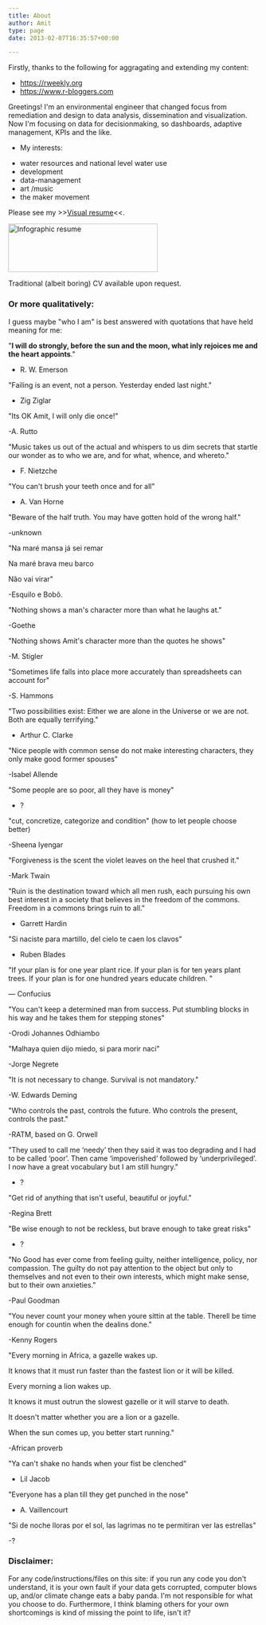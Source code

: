```yaml
---
title: About
author: Amit
type: page
date: 2013-02-07T16:35:57+00:00

---
```

Firstly, thanks to the following for aggragating and extending my content:

 - https://rweekly.org 
 - https://www.r-bloggers.com

Greetings! I'm an environmental engineer that changed focus from remediation and design to data analysis, dissemination and visualization. Now I'm focusing on data for decisionmaking, so dashboards, adaptive management, KPIs and the like.

 - My interests:
  * water resources and national level water use
  * development
  * data-management
  * art /music
  * the maker movement

Please see my >><a href="http://resumup.com/25069962/visual_infographic_resume" target="_blank">Visual resume</a><<.

<a href="https://i2.wp.com/amitkohli.com/wp-content/uploads/2013/02/resumup.png" rel="attachment wp-att-577"><img class="alignnone size-medium wp-image-577" src="https://i2.wp.com/amitkohli.com/wp-content/uploads/2013/02/resumup.png?resize=300%2C97" alt="Infographic resume" width="300" height="97" srcset="https://i2.wp.com/amitkohli.com/wp-content/uploads/2013/02/resumup.png?resize=300%2C97 300w, https://i2.wp.com/amitkohli.com/wp-content/uploads/2013/02/resumup.png?resize=768%2C249 768w, https://i2.wp.com/amitkohli.com/wp-content/uploads/2013/02/resumup.png?resize=1024%2C333 1024w, https://i2.wp.com/amitkohli.com/wp-content/uploads/2013/02/resumup.png?resize=700%2C227 700w, https://i2.wp.com/amitkohli.com/wp-content/uploads/2013/02/resumup.png?w=1500 1500w" sizes="(max-width: 300px) 100vw, 300px" data-recalc-dims="1" /></a>

Traditional (albeit boring) CV available upon request.

### Or more qualitatively:

I guess maybe "who I am" is best answered with quotations that have held meaning for me:

"**I will do strongly, before the sun and the moon, what inly rejoices me and the heart appoints**."

- R. W. Emerson


"Failing is an event, not a person. Yesterday ended last night."

- Zig Ziglar


"Its OK Amit, I will only die once!"

-A. Rutto


"Music takes us out of the actual and whispers to us dim secrets that startle our wonder as to who we are, and for what, whence, and whereto."

- F. Nietzche


"You can't brush your teeth once and for all"

- A. Van Horne


"Beware of the half truth. You may have gotten hold of the wrong half."

-unknown


"Na maré mansa já sei remar

Na maré brava meu barco

Não vai virar"

-Esquilo e Bobô.


"Nothing shows a man's character more than what he laughs at."

-Goethe


"Nothing shows Amit's character more than the quotes he shows"

-M. Stigler


"Sometimes life falls into place more accurately than spreadsheets can account for"

-S. Hammons


"Two possibilities exist: Either we are alone in the Universe or we are not. Both are equally terrifying."

- Arthur C. Clarke


"Nice people with common sense do not make interesting characters, they only make good former spouses"

-Isabel Allende


"Some people are so poor, all they have is money"

- ?


"cut, concretize, categorize and condition" (how to let people choose better)

-Sheena Iyengar


"Forgiveness is the scent the violet leaves on the heel that crushed it."

-Mark Twain


"Ruin is the destination toward which all men rush, each pursuing his own best interest in a society that believes in the freedom of the commons. Freedom in a commons brings ruin to all."

- Garrett Hardin


"Si naciste para martillo, del cielo te caen los clavos"

- Ruben Blades


"If your plan is for one year plant rice. If your plan is for ten years plant trees. If your plan is for one hundred years educate children. "

— Confucius


"You can't keep a determined man from success. Put stumbling blocks in his way and he takes them for stepping stones"

-Orodi Johannes Odhiambo


"Malhaya quien dijo miedo, si para morir naci"

-Jorge Negrete


"It is not necessary to change. Survival is not mandatory."

-W. Edwards Deming


"Who controls the past, controls the future. Who controls the present, controls the past."

-RATM, based on G. Orwell


"They used to call me ‘needy’ then they said it was too degrading and I had to be called ‘poor’. Then came ‘impoverished’ followed by ‘underprivileged’. I now have a great vocabulary but I am still hungry."

- ?


"Get rid of anything that isn't useful, beautiful or joyful."

-Regina Brett


"Be wise enough to not be reckless, but brave enough to take great risks"

- ?


"No Good has ever come from feeling guilty, neither intelligence, policy, nor compassion. The guilty do not pay attention to the object but only to themselves and not even to their own interests, which might make sense, but to their own anxieties."

-Paul Goodman


"You never count your money when youre sittin at the table.
Therell be time enough for countin when the dealins done."

-Kenny Rogers


"Every morning in Africa, a gazelle wakes up.

It knows that it must run faster than the fastest lion or it will be killed.

Every morning a lion wakes up.

It knows it must outrun the slowest gazelle or it will starve to death.

It doesn't matter whether you are a lion or a gazelle.

When the sun comes up, you better start running."

-African proverb


"Ya can't shake no hands when your fist be clenched"

- Lil Jacob


"Everyone has a plan till they get punched in the nose"

- A. Vaillencourt


"Si de noche lloras por el sol, las lagrimas no te permitiran ver las estrellas"

-?


### Disclaimer:

For any code/instructions/files on this site: if you run any code you don't understand, it is your own fault if your data gets corrupted, computer blows up, and/or climate change eats a baby panda. I'm not responsible for what you choose to do. Furthermore, I think blaming others for your own shortcomings is kind of missing the point to life, isn't it?